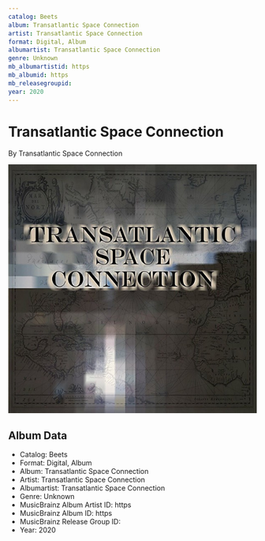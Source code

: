 ```yaml
---
catalog: Beets
album: Transatlantic Space Connection
artist: Transatlantic Space Connection
format: Digital, Album
albumartist: Transatlantic Space Connection
genre: Unknown
mb_albumartistid: https
mb_albumid: https
mb_releasegroupid: 
year: 2020
---
```


# Transatlantic Space Connection

By Transatlantic Space Connection

![](../../assets/beetscovers/Transatlantic_Space_Connection-Transatlantic_Space_Connection.jpg)

## Album Data

- Catalog: Beets
- Format: Digital, Album
- Album: Transatlantic Space Connection
- Artist: Transatlantic Space Connection
- Albumartist: Transatlantic Space Connection
- Genre: Unknown
- MusicBrainz Album Artist ID: https
- MusicBrainz Album ID: https
- MusicBrainz Release Group ID: 
- Year: 2020

